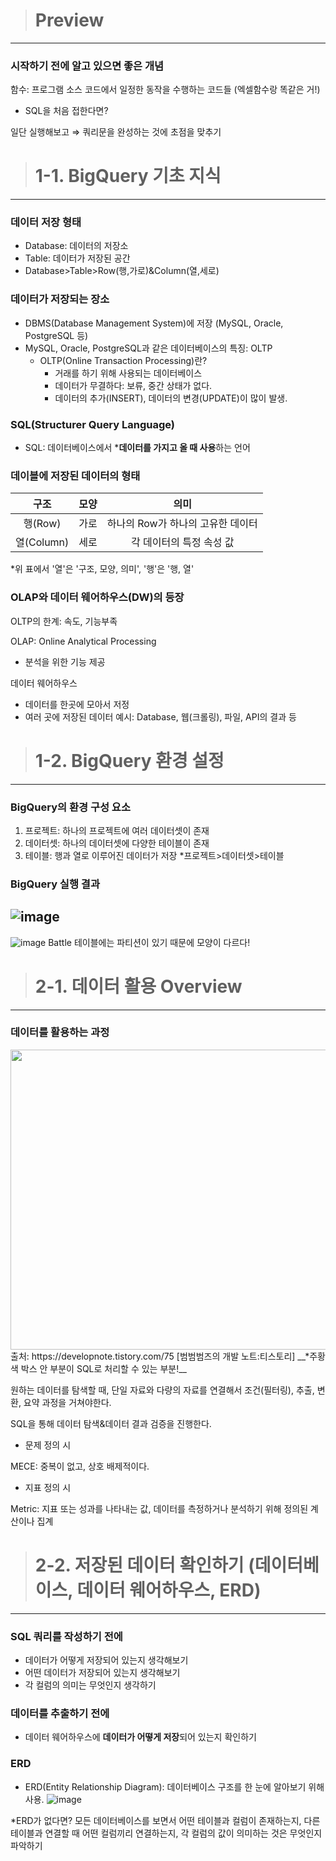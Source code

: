 > # Preview
---
### 시작하기 전에 알고 있으면 좋은 개념
함수: 프로그램 소스 코드에서 일정한 동작을 수행하는 코드들 (엑셀함수랑 똑같은 거!)

- SQL을 처음 접한다면?

일단 실행해보고 ⇒ 쿼리문을 완성하는 것에 초점을 맞추기


> # 1-1. BigQuery 기초 지식
---
### 데이터 저장 형태
- Database: 데이터의 저장소
- Table: 데이터가 저장된 공간
- Database>Table>Row(행,가로)&Column(열,세로)

### 데이터가 저장되는 장소
- DBMS(Database Management System)에 저장 (MySQL, Oracle, PostgreSQL 등)
- MySQL, Oracle, PostgreSQL과 같은 데이터베이스의 특징: OLTP
  - OLTP(Online Transaction Processing)란?
      - 거래를 하기 위해 사용되는 데이터베이스
      - 데이터가 무결하다: 보류, 중간 상태가 없다.
      - 데이터의 추가(INSERT), 데이터의 변경(UPDATE)이 많이 발생.

### SQL(Structurer Query Language)
- SQL: 데이터베이스에서 ***데이터를 가지고 올 때 사용**하는 언어

### 데이블에 저장된 데이터의 형태
| 구조 | 모양 | 의미 |
|:---:|:---:|:---:|
| 행(Row) | 가로 | 하나의 Row가 하나의 고유한 데이터 |
| 열(Column) | 세로 | 각 데이터의 특정 속성 값 |

*위 표에서 '열'은 '구조, 모양, 의미', '행'은 '행, 열'

### OLAP와 데이터 웨어하우스(DW)의 등장
OLTP의 한계: 속도, 기능부족

OLAP: Online Analytical Processing
- 분석을 위한 기능 제공

데이터 웨어하우스
- 데이터를 한곳에 모아서 저정
- 여러 곳에 저장된 데이터 예시: Database, 웹(크롤링), 파일, API의 결과 등


> # 1-2. BigQuery 환경 설정
---
### BigQuery의 환경 구성 요소
1) 프로젝트: 하나의 프로젝트에 여러 데이터셋이 존재
2) 데이터셋: 하나의 데이터셋에 다양한 테이블이 존재
3) 테이블: 행과 열로 이루어진 데이터가 저장
*프로젝트>데이터셋>테이블

### BigQuery 실행 결과
![image](https://github.com/user-attachments/assets/d84a4010-6726-4e0e-af32-507c062952bf)
--
![image](https://github.com/user-attachments/assets/bd0c0feb-05b8-4851-9f61-19cbeab8de5d)
Battle 테이블에는 파티션이 있기 때문에 모양이 다르다!


> # 2-1. 데이터 활용 Overview
---
### 데이터를 활용하는 과정
<img src="https://github.com/user-attachments/assets/ff45ebf1-cb3c-45d0-8a8c-47aec906a4aa" width="640" height="480"/>
출처: https://developnote.tistory.com/75 [범범범즈의 개발 노트:티스토리]
__*주황색 박스 안 부분이 SQL로 처리할 수 있는 부분!__

원하는 데이터를 탐색할 때, 단일 자료와 다량의 자료를 연결해서 조건(필터링), 추출, 변환, 요약 과정을 거쳐야한다.

SQL을 통해 데이터 탐색&데이터 결과 검증을 진행한다.

- 문제 정의 시

MECE: 중복이 없고, 상호 배제적이다.

- 지표 정의 시

Metric: 지표 또는 성과를 나타내는 값, 데이터를 측정하거나 분석하기 위해 정의된 계산이나 집계


> # 2-2. 저장된 데이터 확인하기 (데이터베이스, 데이터 웨어하우스, ERD)
---
### SQL 쿼리를 작성하기 전에
- 데이터가 어떻게 저장되어 있는지 생각해보기
- 어떤 데이터가 저장되어 있는지 생각해보기
- 각 컬럼의 의미는 무엇인지 생각하기

### 데이터를 추출하기 전에
- 데이터 웨어하우스에 **데이터가 어떻게 저장**되어 있는지 확인하기

### ERD
- ERD(Entity Relationship Diagram): 데이터베이스 구조를 한 눈에 알아보기 위해 사용.
![image](https://github.com/user-attachments/assets/dbe540fc-f946-4cda-898f-a44c498b6bca)

*ERD가 없다면? 모든 데이터베이스를 보면서 어떤 테이블과 컬럼이 존재하는지, 다른 테이블과 연결할 때 어떤 컬럼끼리 연결하는지, 각 컬럼의 값이 의미하는 것은 무엇인지 파악하기
